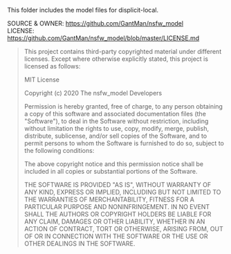 This folder includes the model files for displicit-local.    

SOURCE & OWNER: https://github.com/GantMan/nsfw_model    
LICENSE: https://github.com/GantMan/nsfw_model/blob/master/LICENSE.md    

> This project contains third-party copyrighted material under different licenses. Except where otherwise explicitly stated, this project is licensed as follows:
>
> MIT License
> 
> Copyright (c) 2020 The nsfw_model Developers
> 
> Permission is hereby granted, free of charge, to any person obtaining a copy of this software and associated documentation files (the "Software"), to deal in the Software without restriction, including without limitation the rights to use, copy, modify, merge, publish, distribute, sublicense, and/or sell copies of the Software, and to permit persons to whom the Software is furnished to do so, subject to the following conditions:
> 
> The above copyright notice and this permission notice shall be included in all copies or substantial portions of the Software.
> 
> THE SOFTWARE IS PROVIDED "AS IS", WITHOUT WARRANTY OF ANY KIND, EXPRESS OR IMPLIED, INCLUDING BUT NOT LIMITED TO THE WARRANTIES OF MERCHANTABILITY, FITNESS FOR A PARTICULAR PURPOSE AND NONINFRINGEMENT. IN NO EVENT SHALL THE AUTHORS OR COPYRIGHT HOLDERS BE LIABLE FOR ANY CLAIM, DAMAGES OR OTHER LIABILITY, WHETHER IN AN ACTION OF CONTRACT, TORT OR OTHERWISE, ARISING FROM, OUT OF OR IN CONNECTION WITH THE SOFTWARE OR THE USE OR OTHER DEALINGS IN THE SOFTWARE.
